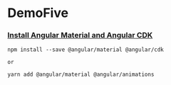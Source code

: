 # DemoFive

###  [Install Angular Material and Angular CDK](https://material.angular.io/guide/getting-started)
```
npm install --save @angular/material @angular/cdk

or

yarn add @angular/material @angular/animations
```